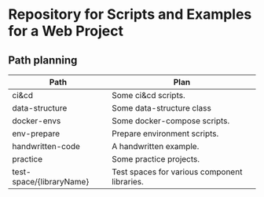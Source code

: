 # Repository for Scripts and Examples for a Web Project

## Path planning

| Path                     | Plan                                         |
| ------------------------ | -------------------------------------------- |
| ci&cd                    | Some ci&cd scripts.                          |
| data-structure           | Some data-structure class                    |
| docker-envs              | Some docker-compose scripts.                 |
| env-prepare              | Prepare environment scripts.                 |
| handwritten-code         | A handwritten example.                       |
| practice                 | Some practice projects.                      |
| test-space/{libraryName} | Test spaces for various component libraries. |
